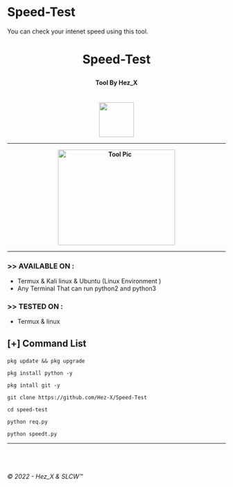 # Speed-Test
You can check your intenet speed using this tool.
<h1><p align= "center">  Speed-Test </p></h1>
<h4><p align = "center">Tool By Hez_X<p><h4>
<div>  
<p align= "center">
<br />
<img src="https://avatars.githubusercontent.com/u/85429304?s=400&u=23cf7cdad7b01bfdbf06d97d1530c37bb292b115&v=4",width="80", height="80",alt="Hez_X"/>
</p>
<hr />
<p align="center">
<img src="https://github.com/Hez-X/Speed-Test/blob/main/st.png" alt="Tool Pic" width="270" height="220"/>
</p>
</div>

<hr />

### >> AVAILABLE ON :

* Termux & Kali linux & Ubuntu   (Linux Environment )
* Any Terminal That can run python2 and python3

### >> TESTED ON :

* Termux & linux


<h2><p align = "left">[+] Command List</p></h2>
	
	
<div align ="left">
	
```pkg update && pkg upgrade```
   
```pkg install python -y ```
        
```pkg intall git -y ```
        
```git clone https://github.com/Hez-X/Speed-Test```
        
```cd speed-test```
   
```python req.py```
     
```python speedt.py```
              

</div>
	
<hr />
<br>
<br>

###### © 2022 - Hez_X & SLCW™
